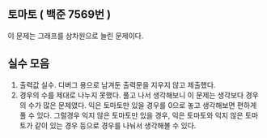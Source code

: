 ## 토마토 ( 백준 7569번 )

이 문제는 그래프를 삼차원으로 늘린 문제이다. 

## 실수 모음
1. 출력값 실수. 디버그 용으로 남겨둔 출력문을 지우지 않고 제출했다.
2. 경우의 수를 제대로 나누지 못했다. 풀고 나서 생각해보니 이 문제는 생각보다 경우의 수가 많은 문제였다. 익은 토마토만 있을 경우를 0으로 놓고 생각해보면 편하게 풀 수 있다. 그럴경우 익지 않은 토마토만 있을 경우, 익은 토마토와 익지 않은 토마토가 같이 있는 경우 등으로 경우를 나눠서 생각해볼 수 있다.